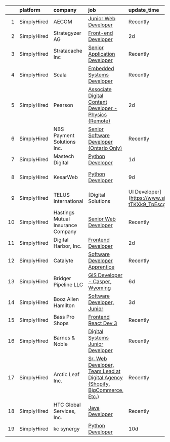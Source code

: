 

|    | platform    | company                           | job                                                                                                                                                                                       | update_time   | location                    |
|---:|:------------|:----------------------------------|:------------------------------------------------------------------------------------------------------------------------------------------------------------------------------------------|:--------------|:----------------------------|
|  1 | SimplyHired | AECOM                             | [Junior Web Developer](https://www.simplyhired.com/job/DYeke1d3M_ZPv63-EX7Aqnk1HbVrWa9S6HInlB12q4shz3orhpMnRw?q=digital+developer)                                                        | Recently      | Arlington, VA               |
|  2 | SimplyHired | Strategyzer AG                    | [Front-end Developer](https://www.simplyhired.com/job/ns55NjD7_nGPLrp8hsOOf7MLqMRYJAwgO2Mq1UFudykL0KC_aryHgA?q=digital+developer)                                                         | 2d            | Remote                      |
|  3 | SimplyHired | Stratacache Inc                   | [Senior Application Developer](https://www.simplyhired.com/job/B1oqHlAgZPXoBYzqcFNcioDnyu-7XGKTJis8XfgyjF80ew23dF9upg?q=digital+developer)                                                | Recently      | Dayton, OH                  |
|  4 | SimplyHired | Scala                             | [Embedded Systems Developer](https://www.simplyhired.com/job/j1rrp5DlxastISsPe6YnWDJPOpGT9FTTNhHY0T-oia5nDBIyzLmFTA?q=digital+developer)                                                  | Recently      | Malvern, PA                 |
|  5 | SimplyHired | Pearson                           | [Associate Digital Content Developer - Physics (Remote)](https://www.simplyhired.com/job/r6xJfGpYybyZcx282h2-OSRdBmfNTdB2qH6AylpB1VuQ0AzeeQAWDA?q=digital+developer)                      | 2d            | United States +51 locations |
|  6 | SimplyHired | NBS Payment Solutions Inc.        | [Senior Software Developer (Ontario Only)](https://www.simplyhired.com/job/zcypnE66QYU4f8tVLv2QnwbVczzo5OUgDzf49Zz8D72BdfsL_TeySw?q=digital+developer)                                    | Recently      | Toronto, OH                 |
|  7 | SimplyHired | Mastech Digital                   | [Python Developer](https://www.simplyhired.com/job/L_OCU--jC52i1-f1N5kZSxSfgFBmdVj-MJ6Tu5nsY9yoZYSIDOFHwg?q=digital+developer)                                                            | 1d            | Remote +1 location          |
|  8 | SimplyHired | KesarWeb                          | [Python Developer](https://www.simplyhired.com/job/eouz9qmAU-J9ijrkhWR70n8GAC4e4tiAjhc6VsJDcQZ31d8YG5EAUw?q=digital+developer)                                                            | 9d            | Los Angeles, CA             |
|  9 | SimplyHired | TELUS International               | [Digital Solutions | UI Developer](https://www.simplyhired.com/job/v2Qe5R5R8cg8M6Abbb8_L9Z3tgjkeQZjnmLIocJM-tTKXk9_TpEscg?q=digital+developer)                                            | Recently      | Colorado                    |
| 10 | SimplyHired | Hastings Mutual Insurance Company | [Senior Web Developer](https://www.simplyhired.com/job/lJG2f_jMf8ckAQsgCBoqEGFa8ztREbM-RWAOWB0DTJx_RUHC7wxvwQ?q=digital+developer)                                                        | Recently      | Hastings, MI                |
| 11 | SimplyHired | Digital Harbor, Inc.              | [Frontend Developer](https://www.simplyhired.com/job/aBViu4Y60vftURITsWtSDzfxKSMpBjIjn9HrzsQI2NeG874Hp9dFKw?q=digital+developer)                                                          | 2d            | Remote                      |
| 12 | SimplyHired | Catalyte                          | [Software Developer Apprentice](https://www.simplyhired.com/job/Cqp3Fx4UvIt9ym9ItxJcE8IVW_ECYWtkucyY3CTeMMzUHVyyRUkz5A?q=digital+developer)                                               | Recently      | Seattle, WA                 |
| 13 | SimplyHired | Bridger Pipeline LLC              | [GIS Developer - Casper, Wyoming](https://www.simplyhired.com/job/dE7R3f_ap_W_bnr_8Rr8DHlu2vXhLdmEUWfeREaL7pcsIii_9OBUlg?q=digital+developer)                                             | 6d            | Casper, WY                  |
| 14 | SimplyHired | Booz Allen Hamilton               | [Software Developer, Junior](https://www.simplyhired.com/job/30REoO6DaizOGL2wxZKQPcibNtJoTG8qXyD7Cy8HEv4EEf4Jd0Fhkw?q=digital+developer)                                                  | 3d            | Charleston, SC              |
| 15 | SimplyHired | Bass Pro Shops                    | [Frontend React Dev 3](https://www.simplyhired.com/job/9oPN7EkRtgjzQIOSbhx0DsvOjLVHIN02OkXmtC-oDX8yRnLKQucM2w?q=digital+developer)                                                        | Recently      | Springfield, MO             |
| 16 | SimplyHired | Barnes & Noble                    | [Digital Systems Junior Developer](https://www.simplyhired.com/job/KvAb9HIGu0f_Vm2ioRW4UuHqgl73IzZ973Ls-27UmLq2ne11wFtpTw?q=digital+developer)                                            | Recently      | New York, NY                |
| 17 | SimplyHired | Arctic Leaf Inc.                  | [Sr. Web Developer, Team Lead at Digital Agency (Shopify, BigCommerce, Etc.)](https://www.simplyhired.com/job/9sjYVWcvnaQFWY6TSsjh9oYrjsdign_Gg1o4VbCNIlZxYuq5P2h3_g?q=digital+developer) | Recently      | Remote                      |
| 18 | SimplyHired | HTC Global Services, Inc.         | [Java Developer](https://www.simplyhired.com/job/bitu34IynJwbCSYReBloJJWkpIPKDXj9wDWbsmO745b3-KORnxVIUQ?q=digital+developer)                                                              | Recently      | Dearborn, MI                |
| 19 | SimplyHired | kc synergy                        | [Python Developer](https://www.simplyhired.com/job/jHwBeRCeeEkAn-iw0k3NA_cqajRpnUdrusBGulVDy1yZH1hWppkchg?q=digital+developer)                                                            | 10d           | Remote                      |